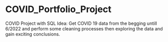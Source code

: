 # COVID_Portfolio_Project
 COVID Project with SQL
Idea: Get COVID 19 data from the begging untill 6/2022 and perform some cleaning processes then exploring the data and gain  exciting conclusions.
